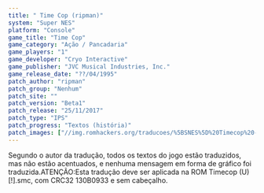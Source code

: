 ```yaml
---
title: " Time Cop (ripman)"
system: "Super NES"
platform: "Console"
game_title: "Time Cop"
game_category: "Ação / Pancadaria"
game_players: "1"
game_developer: "Cryo Interactive"
game_publisher: "JVC Musical Industries, Inc."
game_release_date: "??/04/1995"
patch_author: "ripman"
patch_group: "Nenhum"
patch_site: ""
patch_version: "Beta1"
patch_release: "25/11/2017"
patch_type: "IPS"
patch_progress: "Textos (história)"
patch_images: ["//img.romhackers.org/traducoes/%5BSNES%5D%20Timecop%20-%20ripman%20-%201.png","//img.romhackers.org/traducoes/%5BSNES%5D%20Timecop%20-%20ripman%20-%202.png","//img.romhackers.org/traducoes/%5BSNES%5D%20Timecop%20-%20ripman%20-%203.png"]
---
```

Segundo o autor da tradução, todos os textos do jogo estão traduzidos, mas não estão acentuados, e nenhuma mensagem em forma de gráfico foi traduzida.ATENÇÃO:Esta tradução deve ser aplicada na ROM Timecop (U) [!].smc, com CRC32 130B0933 e sem cabeçalho.